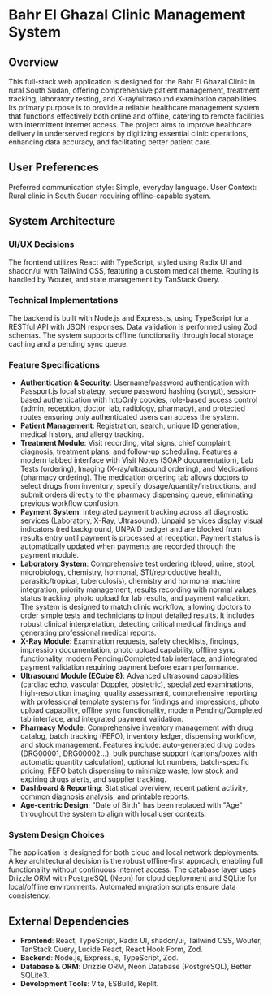 # Bahr El Ghazal Clinic Management System

## Overview
This full-stack web application is designed for the Bahr El Ghazal Clinic in rural South Sudan, offering comprehensive patient management, treatment tracking, laboratory testing, and X-ray/ultrasound examination capabilities. Its primary purpose is to provide a reliable healthcare management system that functions effectively both online and offline, catering to remote facilities with intermittent internet access. The project aims to improve healthcare delivery in underserved regions by digitizing essential clinic operations, enhancing data accuracy, and facilitating better patient care.

## User Preferences
Preferred communication style: Simple, everyday language.
User Context: Rural clinic in South Sudan requiring offline-capable system.

## System Architecture

### UI/UX Decisions
The frontend utilizes React with TypeScript, styled using Radix UI and shadcn/ui with Tailwind CSS, featuring a custom medical theme. Routing is handled by Wouter, and state management by TanStack Query.

### Technical Implementations
The backend is built with Node.js and Express.js, using TypeScript for a RESTful API with JSON responses. Data validation is performed using Zod schemas. The system supports offline functionality through local storage caching and a pending sync queue.

### Feature Specifications
- **Authentication & Security**: Username/password authentication with Passport.js local strategy, secure password hashing (scrypt), session-based authentication with httpOnly cookies, role-based access control (admin, reception, doctor, lab, radiology, pharmacy), and protected routes ensuring only authenticated users can access the system.
- **Patient Management**: Registration, search, unique ID generation, medical history, and allergy tracking.
- **Treatment Module**: Visit recording, vital signs, chief complaint, diagnosis, treatment plans, and follow-up scheduling. Features a modern tabbed interface with Visit Notes (SOAP documentation), Lab Tests (ordering), Imaging (X-ray/ultrasound ordering), and Medications (pharmacy ordering). The medication ordering tab allows doctors to select drugs from inventory, specify dosage/quantity/instructions, and submit orders directly to the pharmacy dispensing queue, eliminating previous workflow confusion.
- **Payment System**: Integrated payment tracking across all diagnostic services (Laboratory, X-Ray, Ultrasound). Unpaid services display visual indicators (red background, UNPAID badge) and are blocked from results entry until payment is processed at reception. Payment status is automatically updated when payments are recorded through the payment module.
- **Laboratory System**: Comprehensive test ordering (blood, urine, stool, microbiology, chemistry, hormonal, STI/reproductive health, parasitic/tropical, tuberculosis), chemistry and hormonal machine integration, priority management, results recording with normal values, status tracking, photo upload for lab results, and payment validation. The system is designed to match clinic workflow, allowing doctors to order simple tests and technicians to input detailed results. It includes robust clinical interpretation, detecting critical medical findings and generating professional medical reports.
- **X-Ray Module**: Examination requests, safety checklists, findings, impression documentation, photo upload capability, offline sync functionality, modern Pending/Completed tab interface, and integrated payment validation requiring payment before exam performance.
- **Ultrasound Module (ECube 8)**: Advanced ultrasound capabilities (cardiac echo, vascular Doppler, obstetric), specialized examinations, high-resolution imaging, quality assessment, comprehensive reporting with professional template systems for findings and impressions, photo upload capability, offline sync functionality, modern Pending/Completed tab interface, and integrated payment validation.
- **Pharmacy Module**: Comprehensive inventory management with drug catalog, batch tracking (FEFO), inventory ledger, dispensing workflow, and stock management. Features include: auto-generated drug codes (DRG00001, DRG00002...), bulk purchase support (cartons/boxes with automatic quantity calculation), optional lot numbers, batch-specific pricing, FEFO batch dispensing to minimize waste, low stock and expiring drugs alerts, and supplier tracking.
- **Dashboard & Reporting**: Statistical overview, recent patient activity, common diagnosis analysis, and printable reports.
- **Age-centric Design**: "Date of Birth" has been replaced with "Age" throughout the system to align with local user contexts.

### System Design Choices
The application is designed for both cloud and local network deployments. A key architectural decision is the robust offline-first approach, enabling full functionality without continuous internet access. The database layer uses Drizzle ORM with PostgreSQL (Neon) for cloud deployment and SQLite for local/offline environments. Automated migration scripts ensure data consistency.

## External Dependencies

- **Frontend**: React, TypeScript, Radix UI, shadcn/ui, Tailwind CSS, Wouter, TanStack Query, Lucide React, React Hook Form, Zod.
- **Backend**: Node.js, Express.js, TypeScript, Zod.
- **Database & ORM**: Drizzle ORM, Neon Database (PostgreSQL), Better SQLite3.
- **Development Tools**: Vite, ESBuild, Replit.